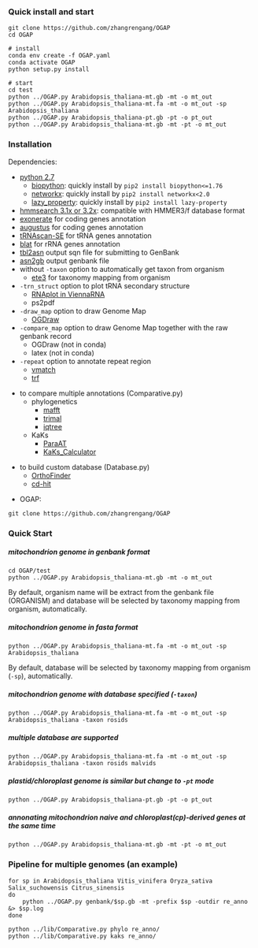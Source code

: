 ### Quick install and start ###
```
git clone https://github.com/zhangrengang/OGAP
cd OGAP

# install
conda env create -f OGAP.yaml
conda activate OGAP
python setup.py install

# start
cd test
python ../OGAP.py Arabidopsis_thaliana-mt.gb -mt -o mt_out
python ../OGAP.py Arabidopsis_thaliana-mt.fa -mt -o mt_out -sp Arabidopsis_thaliana
python ../OGAP.py Arabidopsis_thaliana-pt.gb -pt -o pt_out
python ../OGAP.py Arabidopsis_thaliana-mt.gb -mt -pt -o mt_out
```

### Installation ###
Dependencies:
+ [python 2.7](https://www.python.org/)  
    + [biopython](https://biopython.org/): quickly install by `pip2 install biopython<=1.76`  
    + [networkx](http://networkx.github.io/): quickly install by `pip2 install networkx<2.0`  
    + [lazy_property](https://github.com/jackmaney/lazy-property): quickly install by `pip2 install lazy-property`  
+ [hmmsearch 3.1x or 3.2x](http://hmmer.org/): compatible with HMMER3/f database format  
+ [exonerate](https://www.ebi.ac.uk/about/vertebrate-genomics/software/exonerate) for coding genes annotation
+ [augustus](http://bioinf.uni-greifswald.de/webaugustus/) for coding genes annotation
+ [tRNAscan-SE](http://trna.ucsc.edu/software/) for tRNA genes annotation
+ [blat](http://hgdownload.cse.ucsc.edu/admin/exe/linux.x86_64/blat/) for rRNA genes annotation
+ [tbl2asn](https://ftp.ncbi.nih.gov/toolbox/ncbi_tools/converters/by_program/tbl2asn/) output sqn file for submitting to GenBank
+ [asn2gb](https://ftp.ncbi.nih.gov/toolbox/ncbi_tools/converters/by_program/asn2gb/) output genbank file
+ without `-taxon` option to automatically get taxon from organism
    + [ete3](http://etetoolkit.org/) for taxonomy mapping from organism
+ `-trn_struct` option to plot tRNA secondary structure
    + [RNAplot in ViennaRNA](https://www.tbi.univie.ac.at/RNA/)  
    + ps2pdf  
+ `-draw_map` option to draw Genome Map
    + [OGDraw](https://chlorobox.mpimp-golm.mpg.de/OGDraw-Downloads.html) 
+ `-compare_map` option to draw Genome Map together with the raw genbank record
    + OGDraw (not in conda)
	+ latex  (not in conda)
+ `-repeat` option to annotate repeat region
    + [vmatch](http://www.vmatch.de/)  
    + [trf](http://tandem.bu.edu/trf/trf.html)  

- to compare multiple annotations (Comparative.py)  
    - phylogenetics
        - [mafft](https://mafft.cbrc.jp/alignment/software/)  
        - [trimal](http://trimal.cgenomics.org/)  
        - [iqtree](http://www.iqtree.org/)  
    - KaKs
        - [ParaAT](http://bigd.big.ac.cn/tools/paraat)  
        - [KaKs_Calculator](https://bigd.big.ac.cn/tools/kaks)  

* to build custom database (Database.py)  
    * [OrthoFinder](https://github.com/davidemms/OrthoFinder)  
    * [cd-hit](http://cd-hit.org/)  

- OGAP:
```
git clone https://github.com/zhangrengang/OGAP
```

### Quick Start

##### mitochondrion genome in genbank format
```
cd OGAP/test
python ../OGAP.py Arabidopsis_thaliana-mt.gb -mt -o mt_out
```
By default, organism name will be extract from the genbank file (ORGANISM) and database will be selected by taxonomy mapping from organism, automatically.
##### mitochondrion genome in fasta format
```
python ../OGAP.py Arabidopsis_thaliana-mt.fa -mt -o mt_out -sp Arabidopsis_thaliana
```
By default, database will be selected by taxonomy mapping from organism (`-sp`), automatically.
##### mitochondrion genome with database specified (`-taxon`)
```
python ../OGAP.py Arabidopsis_thaliana-mt.fa -mt -o mt_out -sp Arabidopsis_thaliana -taxon rosids
```
##### multiple database are supported
```
python ../OGAP.py Arabidopsis_thaliana-mt.fa -mt -o mt_out -sp Arabidopsis_thaliana -taxon rosids malvids
```

##### plastid/chloroplast genome is similar but change to `-pt` mode
```
python ../OGAP.py Arabidopsis_thaliana-pt.gb -pt -o pt_out
```
##### annonating mitochondrion naive and chloroplast(cp)-derived genes at the same time #####
```
python ../OGAP.py Arabidopsis_thaliana-mt.gb -mt -pt -o mt_out
```
### Pipeline for multiple genomes (an example)
```
for sp in Arabidopsis_thaliana Vitis_vinifera Oryza_sativa Salix_suchowensis Citrus_sinensis
do
	python ../OGAP.py genbank/$sp.gb -mt -prefix $sp -outdir re_anno &> $sp.log
done

python ../lib/Comparative.py phylo re_anno/
python ../lib/Comparative.py kaks re_anno/
```
